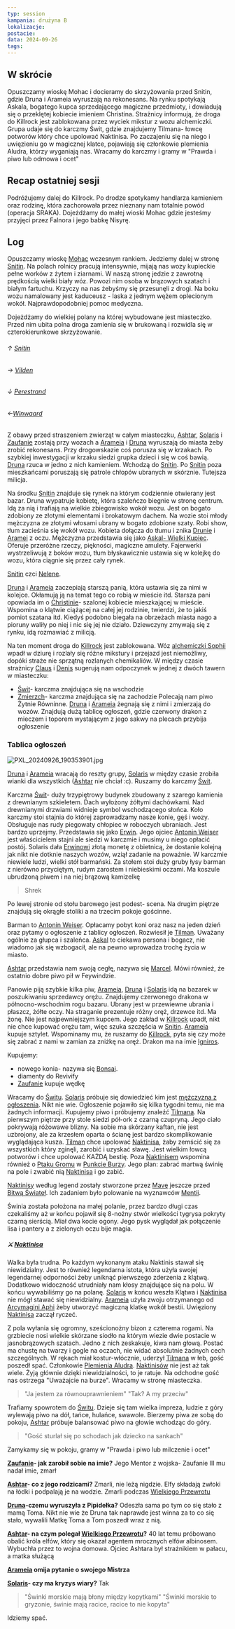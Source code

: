 ```yaml
---
typ: session
kampania: drużyna B
lokalizacje: 
postacie: 
data: 2024-09-26
tags: 
---
```

## W skrócie
Opuszczamy wioskę Mohac i docieramy do skrzyżowania przed Snitin, gdzie Druna i Arameia wyruszają na rekonesans. Na rynku spotykają Askala, bogatego kupca sprzedającego magiczne przedmioty, i dowiadują się o przeklętej kobiecie imieniem Christina. Strażnicy informują, że droga do Killrock jest zablokowana przez wyciek mikstur z wozu alchemiczki. Grupa udaje się do karczmy Świt, gdzie znajdujemy Tilmana- łowcę potworów który chce upolować Naktinisa. Po zaczajeniu się na niego i uwięzieniu go w magicznej klatce, pojawiają się członkowie plemienia Aludra, którzy wyganiają nas. Wracamy do karczmy i gramy w "Prawda i piwo lub odmowa i ocet"

## Recap ostatniej sesji
Podróżujemy dalej do Killrock. Po drodze spotykamy handlarza kamieniem oraz rodzinę, która zachorowała przez nieznany nam totalnie powód (operacja SRAKA). Dojeżdżamy do małej wioski Mohac gdzie jesteśmy przyjęci przez Falnora i jego babkę Nisyrę.
## Log
Opuszczamy wioskę [Mohac](../lokacje/Mohac.md) wczesnym rankiem. Jedziemy dalej w stronę [Snitin](../lokacje/Snitin.md). Na polach rolnicy pracują intensywnie, mijają nas wozy kupieckie pełne worków z żytem i ziarnami. W naszą stronę jedzie z zawrotną prędkością wielki biały wóz. Powozi nim osoba w brązowych szatach i białym fartuchu. Krzyczy na nas żebyśmy się przesunęli z drogi. Na boku wozu namalowany jest kaduceusz - laska z jednym wężem oplecionym wokół. Najprawdopodobniej pomoc medyczna.

Dojeżdżamy do wielkiej polany na której wybudowane jest miasteczko. Przed nim ubita polna droga zamienia się w brukowaną i rozwidla się w czterokierunkowe skrzyżowanie. 
###### ↑ [Snitin](../lokacje/Snitin.md)
###### → [Vilden](../lokacje/Vilden.md)
###### ↓ [Perestrand](../lokacje/Perestrand.md)
###### ←[Winwaard](../lokacje/Winwaard.md)

Z obawy przed straszeniem zwierząt w całym miasteczku, [Ashtar](../postacie%20graczy/Ashtar.md), [Solaris](../postacie%20graczy/Solaris.md) i [Zaufanie](../postacie%20graczy/Zaufanie.md) zostają przy wozach a [Arameia](../postacie%20graczy/Arameia.md) i [Druna](../postacie%20graczy/Druna.md) wyruszają do miasta żeby zrobić rekonesans. Przy drogowskazie coś porusza się w krzakach. Po szybkiej inwestygacji w krzaku siedzi grupka dzieci i się w coś bawią.  [Druna](../postacie%20graczy/Druna.md) rzuca w jedno z nich kamieniem. Wchodzą do [Snitin](../lokacje/Snitin.md). Po [Snitin](../lokacje/Snitin.md) poza mieszkańcami poruszają się patrole chłopów ubranych w skórznie. Tutejsza milicja. 

Na środku [Snitin](../lokacje/Snitin.md) znajduje się rynek na którym codziennie otwierany jest bazar. Druna wypatruje kobietę, która szaleńczo biegnie w stronę centrum. Idą za nią i trafiają na wielkie zbiegowisko wokół wozu. Jest on bogato zdobiony ze złotymi elementami i brokatowym dachem. Na wozie stoi młody mężczyzna ze złotymi włosami ubrany w bogato zdobione szaty. Robi show, tłum zacieśnia się wokół wozu. Kobieta dołącza do tłumu i znika [Drunie](../postacie%20graczy/Druna.md) i [Aramei](../postacie%20graczy/Arameia.md) z oczu. Mężczyzna przedstawia się jako [Askal- Wielki Kupiec](../NPC/Askal-%20Wielki%20Kupiec.md). Oferuje przeróżne rzeczy, piękności, magiczne amulety. Fajerwerki wystrzeliwują z boków wozu, tłum błyskawicznie ustawia się w kolejkę do wozu, która ciągnie się przez cały rynek. 

[Snitin](../lokacje/Snitin.md) czci [Nelene](../bogowie/Nelene.md).

[Druna](../postacie%20graczy/Druna.md) i [Arameia](../postacie%20graczy/Arameia.md) zaczepiają starszą panią, która ustawia się za nimi w kolejce. Okłamują ją na temat tego co robią w mieście itd. Starsza pani opowiada im o [Christinie](../NPC/Christina.md)- szalonej kobiecie mieszkającej w mieście. Wspomina o klątwie ciążącej na całej jej rodzinie, twierdzi, że to jakiś pomiot szatana itd. Kiedyś podobno biegała na obrzeżach miasta nago a pioruny waliły po niej i nic się jej nie działo. Dziewczyny zmywają się z rynku, idą rozmawiać z milicją.

Na ten moment droga do [Killrock](../lokacje/Killrock.md) jest zablokowana. Wóz [alchemiczki Sophii](../NPC/Alchemiczka%20Sophia.md) wpadł w dziurę i rozlały się różne mikstury i przejazd jest niemożliwy, dopóki straże nie sprzątną rozlanych chemikaliów. W między czasie strażnicy [Claus](../NPC/Claus.md) i [Denis](../NPC/Denis.md) sugerują nam odpoczynek w jednej z dwóch tawern w miasteczku: 
- [Świt](../lokacje/%C5%9Awit.md)- karczma znajdująca się na wschodzie
- [Zmierzch](../lokacje/Zmierzch.md)- karczma znajdująca się na zachodzie
Polecają nam piwo Żytnie Równinne. [Druna](../postacie%20graczy/Druna.md) i [Arameia](../postacie%20graczy/Arameia.md) żegnają się z nimi i zmierzają do wozów. Znajdują dużą tablicę ogłoszeń, gdzie czerwony drakon z mieczem i toporem wystającym z jego sakwy na plecach przybija ogłoszenie
### Tablica ogłoszeń

![PXL_20240926_190353901.jpg](../media/PXL_20240926_190353901.jpg)

[Druna](../postacie%20graczy/Druna.md) i [Arameia](../postacie%20graczy/Arameia.md) wracają do reszty grupy, [Solaris](../postacie%20graczy/Solaris.md) w między czasie zrobiła wianki dla wszystkich ([Ashtar](../postacie%20graczy/Ashtar.md) nie chciał :c). Ruszamy do karczmy [Świt](../lokacje/%C5%9Awit.md).

Karczma [Świt](../lokacje/%C5%9Awit.md)- duży trzypiętrowy budynek zbudowany z szarego kamienia z drewnianym szkieletem. Dach wyłożony żółtymi dachówkami. Nad drewnianymi drzwiami widnieje symbol wschodzącego słońca. 
Koło karczmy stoi stajnia do której zaprowadzamy nasze konie, gęś i wozy. Obsługuje nas rudy piegowaty chłopiec w roboczych ubraniach. Jest bardzo uprzejmy. Przedstawia się jako [Erwin](../NPC/Erwin.md). Jego ojciec [Antonin Weiser](../NPC/Antonin%20Weiser.md) jest właścicielem stajni ale siedzi w karczmie i musimy u niego opłacić postój. Solaris dała [Erwinowi](../NPC/Erwin.md) złotą monetę z obietnicą, że dostanie kolejną jak nikt nie dotknie naszych wozów, wziął zadanie na poważnie. 
W karczmie niewiele ludzi, wielki stół barmański. Za stołem stoi duży gruby łysy barman z nierówno przyciętym, rudym zarostem i niebieskimi oczami. Ma koszule ubrudzoną piwem i na niej brązową kamizelkę

> Shrek

Po lewej stronie od stołu barowego jest podest- scena. Na drugim piętrze znajdują się okrągłe stoliki a na trzecim pokoje gościnne. 

Barman to [Antonin Weiser](../NPC/Antonin%20Weiser.md). Opłacamy pobyt koni oraz nasz na jeden dzień oraz pytamy o ogłoszenie z tablicy ogłoszeń. Rozwiesił je [Tilman](../NPC/Tilman.md). Uważany ogólnie za głupca i szaleńca.
[Askal](../NPC/Askal-%20Wielki%20Kupiec.md) to ciekawa persona i bogacz, nie wiadomo jak się wzbogacił, ale na pewno wprowadza trochę życia w miasto.

[Ashtar](../postacie%20graczy/Ashtar.md) przedstawia nam swoją cegłę, nazywa się [Marcel](../NPC/Marcel.md). Mówi również, że ostatnio dobre piwo pił w Feywindzie. 

Panowie piją szybkie kilka piw, [Arameia](../postacie%20graczy/Arameia.md), [Druna](../postacie%20graczy/Druna.md) i [Solaris](../postacie%20graczy/Solaris.md) idą na bazarek w poszukiwaniu sprzedawcy orężu. Znajdujemy czerwonego drakona w północno-wschodnim rogu bazaru. Ubrany jest w przewiewne ubrania i płaszcz, żółte oczy. Na straganie prezentuje różny oręż, drzewce itd. Ma żonę. Nie jest najpewniejszym kupcem. Jego zakład w [Killrock](../lokacje/Killrock.md) upadł, nikt nie chce kupować orężu tam, więc szuka szczęścia w [Snitin](../lokacje/Snitin.md). [Arameia](../postacie%20graczy/Arameia.md) kupuje sztylet. Wspominamy mu, że ruszamy do [Killrock](../lokacje/Killrock.md), pyta się czy może się zabrać z nami w zamian za zniżkę na oręż. Drakon ma na imie [Igniros](../NPC/Igniros.md).

Kupujemy:
- nowego konia- nazywa się [Bonsai](../zwierz%C4%85tka/Bonsai.md).
- diamenty do Revivify
- [Zaufanie](../postacie%20graczy/Zaufanie.md) kupuje wędkę

Wracamy do [Świtu](../lokacje/%C5%9Awit.md). [Solaris](../postacie%20graczy/Solaris.md) próbuje się dowiedzieć kim jest [mężczyzna z ogłoszenia](../NPC/Poszukiwany%20go%C5%9B%C4%87.md). Nikt nie wie. Ogłoszenie pojawiło się kilka tygodni temu, nie ma żadnych informacji. Kupujemy piwo i próbujemy znaleźć [Tilmana](../NPC/Tilman.md). 
Na pierwszym piętrze przy stole siedzi pół-ork z czarną czupryną. Jego ciało pokrywają różowawe blizny. Na sobie ma skórzany kaftan, nie jest uzbrojony, ale za krzesłem oparta o ścianę jest bardzo skomplikowanie wyglądająca kusza. 
[Tilman](../NPC/Tilman.md) chce upolować [Naktinisa](../Potwory/Naktinis%20Maditojas.md), żaby zemścić się za wszystkich który zginęli, zarobić i uzyskać sławę. Jest wielkim łowcą potworów i chce upolować KAŻDĄ bestię. Poza [Naktinisem](../Potwory/Naktinis%20Maditojas.md) wspomina również o [Ptaku Gromu](../Potwory/Ptak%20Gromu.md) w [Punkcie Burzy](../lokacje/Punkt%20Burzy.md). Jego plan: zabrać martwą świnię na pole i zwabić nią [Naktinisa](../Potwory/Naktinis%20Maditojas.md) i go zabić.

[Naktinisy](../Potwory/Naktinis%20Maditojas.md) według legend zostały stworzone przez [Mavę](../bogowie/Mava.md) jeszcze przed [Bitwą Świateł](Bitwa%20%C5%9Awiate%C5%82.md). Ich zadaniem było polowanie na wyznawców [Mentii](../bogowie/Mentia.md). 

Świnia została położona na małej polanie, przez bardzo długi czas czekaliśmy aż w końcu pojawił się 8-nożny stwór wielkości tygrysa pokryty czarną sierścią. Miał dwa kocie ogony. Jego pysk wyglądał jak połączenie lisa i pantery a z zielonych oczu bije magia.
##### ⚔ [Naktinisa](../Potwory/Naktinis%20Maditojas.md)
Walka była trudna. Po każdym wykonanym ataku Naktinis stawał się niewidzialny. Jest to również legendarna istota, która użyła swojej legendarnej odporności żeby uniknąć pierwszego zderzenia z klątwą. Dodatkowo widoczność utrudniały nam kłosy znajdujące się na polu. W końcu wywabiliśmy go na polanę. [Solaris](../postacie%20graczy/Solaris.md) w końcu weszła Klątwa i [Naktinisa](../Potwory/Naktinis%20Maditojas.md) nie mógł stawać się niewidzialny. [Arameia](../postacie%20graczy/Arameia.md) użyła zwoju otrzymanego od [Arcymagini Aphi](../NPC/Arcymagini%20Aphi.md) żeby utworzyć magiczną klatkę wokół bestii. Uwięziony [Naktinisa](../Potwory/Naktinis%20Maditojas.md) zaczął ryczeć. 

Z pola wyłania się ogromny, sześcionożny bizon z czterema rogami. Na grzbiecie nosi wielkie skórzane siodło na którym wiezie dwie postacie w jasnobrązowych szatach. Jedno z nich zeskakuje, kiwa nam głową. Postać ma chustę na twarzy i gogle na oczach, nie widać absolutnie żadnych cech szczególnych. W rękach miał kostur-włócznie, uderzył [Tilmana](../NPC/Tilman.md) w łeb, gość poszedł spać. Członkowie [Plemienia Aludra](../organizacje/Plemi%C4%99%20Aludra.md). [Naktinisów](../Potwory/Naktinis%20Maditojas.md) nie jest aż tak wiele. Żyją głównie dzięki niewidzialności, to je ratuje. Na odchodne gość nas ostrzega "Uważajcie na burze". Wracamy w stronę miasteczka.

>"Ja jestem za równouprawnieniem"
>"Tak? A my przeciw"

Trafiamy spowrotem do [Świtu](../lokacje/%C5%9Awit.md). Dzieje się tam wielka impreza, ludzie z góry wylewają piwo na dół, tańce, hulańce, swawole. Bierzemy piwa ze sobą do pokoju, [Ashtar](../postacie%20graczy/Ashtar.md) próbuje balansować piwo na głowie wchodząc do góry.

>"Gość sturlał się po schodach jak dziecko na sankach"

Zamykamy się w pokoju, gramy w "Prawda i piwo lub milczenie i ocet"

**[Zaufanie](../postacie%20graczy/Zaufanie.md)- jak zarobił sobie na imie?**
Jego Mentor z wojska-  Zaufanie III mu nadał imie, zmarł

**[Ashtar](../postacie%20graczy/Ashtar.md)- co z jego rodzicami?**
Zmarli, nie leżą nigdzie. Elfy składają zwłoki na łódki i podpalają je na wodzie. Zmarli podczas [Wielkiego Przewrotu](../wydarzenia/Wielki%20Przewr%C3%B3t.md)

**[Druna](../postacie%20graczy/Druna.md)-czemu wyruszyła z Pipidełka?**
Odeszła sama po tym co się stało z mamą Toma. Nikt nie wie że Druna tak naprawde jest winna za to co się stało, wywalili Matkę Toma a Tom poszedł wraz z nią.

**[Ashtar](../postacie%20graczy/Ashtar.md)- na czym polegał [Wielkiego Przewrotu](../wydarzenia/Wielki%20Przewr%C3%B3t.md)?**
40 lat temu próbowano obalić króla elfów, który się okazał agentem mrocznych elfów albinosem. Wybuchła przez to wojna domowa. Ojciec Ashtara był strażnikiem w pałacu, a matka służącą

**[Arameia](../postacie%20graczy/Arameia.md) omija pytanie o swojego Mistrza**

**[Solaris](../postacie%20graczy/Solaris.md)- czy ma kryzys wiary?**
Tak

>"Świnki morskie mają błony między kopytkami"
>"Świnki morskie to gryzonie, świnie mają racice, racice to nie kopyta"

Idziemy spać.